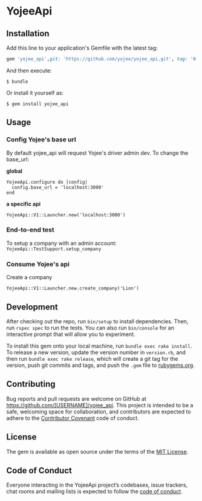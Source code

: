 # YojeeApi

## Installation

Add this line to your application's Gemfile with the latest tag:

```ruby
gem 'yojee_api',git: 'https://github.com/yojee/yojee_api.git', tag: '0.1.2'
```

And then execute:

    $ bundle

Or install it yourself as:

    $ gem install yojee_api

## Usage

### Config Yojee's base url
By default yojee_api will request Yojee's driver admin dev. To change the base_url:

**global**
```
YojeeApi.configure do |config|
  config.base_url = 'localhost:3000'
end
```
**a specific api**
```
YojeeApi::V1::Launcher.new('localhost:3000')
```

### End-to-end test

To setup a company with an admin account:
`YojeeApi::TestSupport.setup_company`

### Consume Yojee's api

Create a company
```
YojeeApi::V1::Launcher.new.create_company('Lion')
```

## Development

After checking out the repo, run `bin/setup` to install dependencies. Then, run `rspec spec` to run the tests. You can also run `bin/console` for an interactive prompt that will allow you to experiment.

To install this gem onto your local machine, run `bundle exec rake install`. To release a new version, update the version number in `version.rb`, and then run `bundle exec rake release`, which will create a git tag for the version, push git commits and tags, and push the `.gem` file to [rubygems.org](https://rubygems.org).

## Contributing

Bug reports and pull requests are welcome on GitHub at https://github.com/[USERNAME]/yojee_api. This project is intended to be a safe, welcoming space for collaboration, and contributors are expected to adhere to the [Contributor Covenant](http://contributor-covenant.org) code of conduct.

## License

The gem is available as open source under the terms of the [MIT License](http://opensource.org/licenses/MIT).

## Code of Conduct

Everyone interacting in the YojeeApi project’s codebases, issue trackers, chat rooms and mailing lists is expected to follow the [code of conduct](https://github.com/[USERNAME]/yojee_api/blob/master/CODE_OF_CONDUCT.md).
